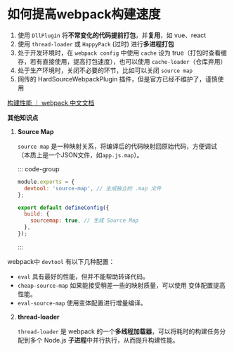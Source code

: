 # 如何提高webpack构建速度

1. 使用 `DllPlugin` 将**不常变化的代码提前打包**，并**复用**，如 vue、react
2. 使用 `thread-loader` 或 `HappyPack` (过时) 进行**多进程打包**
3. 处于开发环境时，在 `webpack config` 中使用 `cache` 设为 true（打包时查看缓存，若有直接使用，提高打包速度），也可以使用 `cache-loader`（仓库弃用）
4. 处于生产环境时，关闭不必要的环节，比如可以关闭 `source map`
5. 网传的 HardSourceWebpackPlugin 插件，但是官方已经不维护了，谨慎使用

[构建性能 ｜ webpack 中文文档](https://webpack.docschina.org/guides/build-performance/)


**其他知识点**

1. **Source Map**

    `source map` 是一种映射关系，将编译后的代码映射回原始代码，方便调试（本质上是一个JSON文件，如`app.js.map`）。

    ::: code-group
    ```javascript  [webpack.config.js]
    module.exports = {
      devtool: 'source-map', // 生成独立的 .map 文件
    };
    ```
    ```javascript  [vite.config.js]
    export default defineConfig({
      build: {
        sourcemap: true, // 生成 Source Map
      },
    });
    ```
    :::

webpack中 `devtool` 有以下几种配置：

* `eval` 具有最好的性能，但并不能帮助转译代码。
* `cheap-source-map` 如果能接受稍差一些的映射质量，可以使用  变体配置提高性能。
* `eval-source-map` 使用变体配置进行增量编译。

2. **thread-loader**

    `thread-loader` 是 webpack 的一个**多线程加载器**，可以将耗时的构建任务分配到多个 Node.js **子进程**中并行执行，从而提升构建性能。
